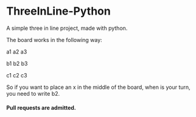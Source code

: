 # ThreeInLine-Python
A simple three in line project, made with python.

The board works in the following way:

a1 a2 a3

b1 b2 b3

c1 c2 c3

So if you want to place an x in the middle of the board, when is your turn, you need to write b2.

#### Pull requests are admitted.
